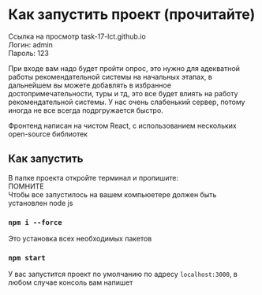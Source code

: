 # Как запустить проект (прочитайте)

Ссылка на просмотр task-17-lct.github.io\
Логин: admin\
Пароль: 123

При входе вам надо будет пройти опрос, это нужно для адекватной работы рекомендательной системы на начальных этапах, в дальнейшем вы можете добавлять в избранное достопримечательности, туры и тд, это все будет влиять на работу рекомендательной системы. У нас очень слабенький сервер, потому иногда не все всегда подргружается быстро.


Фронтенд написан на чистом React, с использованием нескольких open-source библиотек

## Как запустить

В папке проекта откройте терминал и пропишите:\
ПОМНИТЕ\
Чтобы все запустилось на вашем компьюетере должен быть установлен node js
### `npm i --force`

Это установка всех необходимых пакетов

### `npm start`
У вас запустится проект по умолчанию по адресу `localhost:3000`, в любом случае консоль вам напишет



